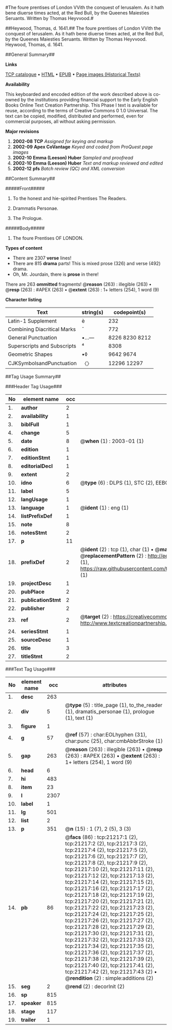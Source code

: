 #The foure prentises of London VVith the conquest of Ierusalem. As it hath bene diuerse times acted, at the Red Bull, by the Queenes Maiesties Seruants. Written by Thomas Heyvvood.#

##Heywood, Thomas, d. 1641.##
The foure prentises of London VVith the conquest of Ierusalem. As it hath bene diuerse times acted, at the Red Bull, by the Queenes Maiesties Seruants. Written by Thomas Heyvvood.
Heywood, Thomas, d. 1641.

##General Summary##

**Links**

[TCP catalogue](http://www.ota.ox.ac.uk/tcp/)  • 
[HTML](http://tei.it.ox.ac.uk/tcp/Texts-HTML/free/A03/A03202.html)  • 
[EPUB](http://tei.it.ox.ac.uk/tcp/Texts-EPUB/free/A03/A03202.epub) • 
[Page images (Historical Texts)](https://data.historicaltexts.jisc.ac.uk/view?pubId=eebo-99855715e&pageId=eebo-99855715e-21217-1)

**Availability**

This keyboarded and encoded edition of the
	       work described above is co-owned by the institutions
	       providing financial support to the Early English Books
	       Online Text Creation Partnership. This Phase I text is
	       available for reuse, according to the terms of Creative
	       Commons 0 1.0 Universal. The text can be copied,
	       modified, distributed and performed, even for
	       commercial purposes, all without asking permission.

**Major revisions**

1. __2002-08__ __TCP__ *Assigned for keying and markup*
1. __2002-09__ __Apex CoVantage__ *Keyed and coded from ProQuest page images*
1. __2002-10__ __Emma (Leeson) Huber__ *Sampled and proofread*
1. __2002-10__ __Emma (Leeson) Huber__ *Text and markup reviewed and edited*
1. __2002-12__ __pfs__ *Batch review (QC) and XML conversion*

##Content Summary##

#####Front#####

1. To the honest and hie-spirited Prentises The Readers.

1. Drammatis Personae.

1. The Prologue.

#####Body#####

1. The foure Prentises OF LONDON.

**Types of content**

  * There are 2307 **verse** lines!
  * There are 815 **drama** parts! This is mixed prose (326) and verse (492) drama.
  * Oh, Mr. Jourdain, there is **prose** in there!

There are 263 **ommitted** fragments! 
 @__reason__ (263) : illegible (263)  •  @__resp__ (263) : #APEX (263)  •  @__extent__ (263) : 1+ letters (254), 1 word (9)

**Character listing**


|Text|string(s)|codepoint(s)|
|---|---|---|
|Latin-1 Supplement|è|232|
|Combining             Diacritical Marks|̄|772|
|General Punctuation|•…—|8226 8230 8212|
|Superscripts             and Subscripts|⁴|8308|
|Geometric Shapes|▪◊|9642 9674|
|CJKSymbolsandPunctuation|〈〉|12296 12297|

##Tag Usage Summary##

###Header Tag Usage###

|No|element name|occ|attributes|
|---|---|---|---|
|1.|__author__|2||
|2.|__availability__|1||
|3.|__biblFull__|1||
|4.|__change__|5||
|5.|__date__|8| @__when__ (1) : 2003-01 (1)|
|6.|__edition__|1||
|7.|__editionStmt__|1||
|8.|__editorialDecl__|1||
|9.|__extent__|2||
|10.|__idno__|6| @__type__ (6) : DLPS (1), STC (2), EEBO-CITATION (1), PROQUEST (1), VID (1)|
|11.|__label__|5||
|12.|__langUsage__|1||
|13.|__language__|1| @__ident__ (1) : eng (1)|
|14.|__listPrefixDef__|1||
|15.|__note__|8||
|16.|__notesStmt__|2||
|17.|__p__|11||
|18.|__prefixDef__|2| @__ident__ (2) : tcp (1), char (1)  •  @__matchPattern__ (2) : ([0-9\-]+):([0-9IVX]+) (1), (.+) (1)  •  @__replacementPattern__ (2) : http://eebo.chadwyck.com/downloadtiff?vid=$1&page=$2 (1), https://raw.githubusercontent.com/textcreationpartnership/Texts/master/tcpchars.xml#$1 (1)|
|19.|__projectDesc__|1||
|20.|__pubPlace__|2||
|21.|__publicationStmt__|2||
|22.|__publisher__|2||
|23.|__ref__|2| @__target__ (2) : https://creativecommons.org/publicdomain/zero/1.0/ (1), http://www.textcreationpartnership.org/docs/. (1)|
|24.|__seriesStmt__|1||
|25.|__sourceDesc__|1||
|26.|__title__|3||
|27.|__titleStmt__|2||


###Text Tag Usage###

|No|element name|occ|attributes|
|---|---|---|---|
|1.|__desc__|263||
|2.|__div__|5| @__type__ (5) : title_page (1), to_the_reader (1), dramatis_personae (1), prologue (1), text (1)|
|3.|__figure__|1||
|4.|__g__|57| @__ref__ (57) : char:EOLhyphen (31), char:punc (25), char:cmbAbbrStroke (1)|
|5.|__gap__|263| @__reason__ (263) : illegible (263)  •  @__resp__ (263) : #APEX (263)  •  @__extent__ (263) : 1+ letters (254), 1 word (9)|
|6.|__head__|6||
|7.|__hi__|483||
|8.|__item__|23||
|9.|__l__|2307||
|10.|__label__|1||
|11.|__lg__|501||
|12.|__list__|2||
|13.|__p__|351| @__n__ (15) : 1 (7), 2 (5), 3 (3)|
|14.|__pb__|86| @__facs__ (86) : tcp:21217:1 (2), tcp:21217:2 (2), tcp:21217:3 (2), tcp:21217:4 (2), tcp:21217:5 (2), tcp:21217:6 (2), tcp:21217:7 (2), tcp:21217:8 (2), tcp:21217:9 (2), tcp:21217:10 (2), tcp:21217:11 (2), tcp:21217:12 (2), tcp:21217:13 (2), tcp:21217:14 (2), tcp:21217:15 (2), tcp:21217:16 (2), tcp:21217:17 (2), tcp:21217:18 (2), tcp:21217:19 (2), tcp:21217:20 (2), tcp:21217:21 (2), tcp:21217:22 (2), tcp:21217:23 (2), tcp:21217:24 (2), tcp:21217:25 (2), tcp:21217:26 (2), tcp:21217:27 (2), tcp:21217:28 (2), tcp:21217:29 (2), tcp:21217:30 (2), tcp:21217:31 (2), tcp:21217:32 (2), tcp:21217:33 (2), tcp:21217:34 (2), tcp:21217:35 (2), tcp:21217:36 (2), tcp:21217:37 (2), tcp:21217:38 (2), tcp:21217:39 (2), tcp:21217:40 (2), tcp:21217:41 (2), tcp:21217:42 (2), tcp:21217:43 (2)  •  @__rendition__ (2) : simple:additions (2)|
|15.|__seg__|2| @__rend__ (2) : decorInit (2)|
|16.|__sp__|815||
|17.|__speaker__|815||
|18.|__stage__|117||
|19.|__trailer__|1||
